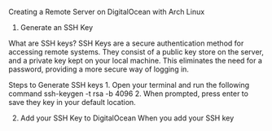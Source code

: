 Creating a Remote Server on DigitalOcean with Arch Linux

1. Generate an SSH Key

What are SSH keys?
SSH Keys are a secure authentication method for accessing remote systems. They consist of a public key store on the server, and a private key kept on your local machine. This eliminates the need for a password, providing a more secure way of logging in.

Steps to Generate SSH keys
    1. Open your terminal and run the following command
    ssh-keygen -t rsa -b 4096
    2. When prompted, press enter to save they key in your default location.

2. Add your SSH Key to DigitalOcean
When you add your SSH key   